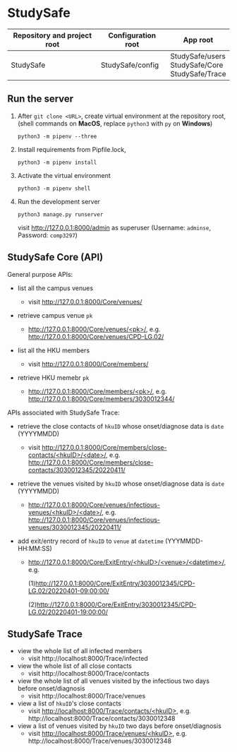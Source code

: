 # StudySafe

| Repository and project root | Configuration root | App root                                             |
| --------------------------- | ------------------ | ---------------------------------------------------- |
| StudySafe                   | StudySafe/config   | StudySafe/users<br>StudySafe/Core<br>StudySafe/Trace |

## Run the server

1. After `git clone <URL>`, create virtual environment at the repository root, <br>(shell commands on **MacOS**, replace `python3` with `py` on **Windows**)

   ```shell
   python3 -m pipenv --three
   ```

2. Install requirements from Pipfile.lock,

   ```shell
   python3 -m pipenv install
   ```

3. Activate the virtual environment

   ``` shell
   python3 -m pipenv shell
   ```

4. Run the development server

   ```shell
   python3 manage.py runserver
   ```

   visit http://127.0.0.1:8000/admin as superuser (Username: `adminse`, Password: `comp3297`)

## StudySafe Core (API)

General purpose APIs:

 - list all the campus venues
   - visit http://127.0.0.1:8000/Core/venues/

 - retrieve campus venue `pk`
   - [http://127.0.0.1:8000/Core/venues/<pk\>/](), e.g. http://127.0.0.1:8000/Core/venues/CPD-LG.02/

 - list all the HKU members
   - visit http://127.0.0.1:8000/Core/members/

 - retrieve HKU memebr `pk`
   - [http://127.0.0.1:8000/Core/members/<pk\>/](), e.g. http://127.0.0.1:8000/Core/members/3030012344/


APIs associated with StudySafe Trace:

 - retrieve the close contacts of `hkuID` whose onset/diagnose data is `date` (YYYYMMDD)
   - visit [http://127.0.0.1:8000/Core/members/close-contacts/<hkuID\>/<date\>/](), e.g. http://127.0.0.1:8000/Core/members/close-contacts/3030012345/20220411/
   
 - retrieve the venues visited by `hkuID` whose onset/diagnose data is `date` (YYYYMMDD)
   - [http://127.0.0.1:8000/Core/venues/infectious-venues/<hkuID\>/<date\>/](), e.g. http://127.0.0.1:8000/Core/venues/infectious-venues/3030012345/20220411/
   
 - add exit/entry record of `hkuID` to `venue` at `datetime` (YYYMMDD-HH:MM:SS)
   - [http://127.0.0.1:8000/Core/ExitEntry/<hkuID\>/<venue\>/<datetime\>/](), e.g. 
   
     (1)http://127.0.0.1:8000/Core/ExitEntry/3030012345/CPD-LG.02/20220401-09:00:00/
   
     (2)http://127.0.0.1:8000/Core/ExitEntry/3030012345/CPD-LG.02/20220401-19:00:00/

## StudySafe Trace
 - view the whole list of all infected members
   - visit http://localhost:8000/Trace/infected
 - view the whole list of all close contacts
   - visit http://localhost:8000/Trace/contacts
 - view the whole list of all venues visited by the infectious two days before onset/diagnosis
   - visit http://localhost:8000/Trace/venues
 - view a list of `hkuID`'s close contacts
   - visit [http://localhost:8000/Trace/contacts/<hkuID\>](), e.g. http://localhost:8000/Trace/contacts/3030012348
 - view a list of venues visited by `hkuID` two days before onset/diagnosis
   - visit [http://localhost:8000/Trace/venues/<hkuID\>](), e.g. http://localhost:8000/Trace/venues/3030012348
